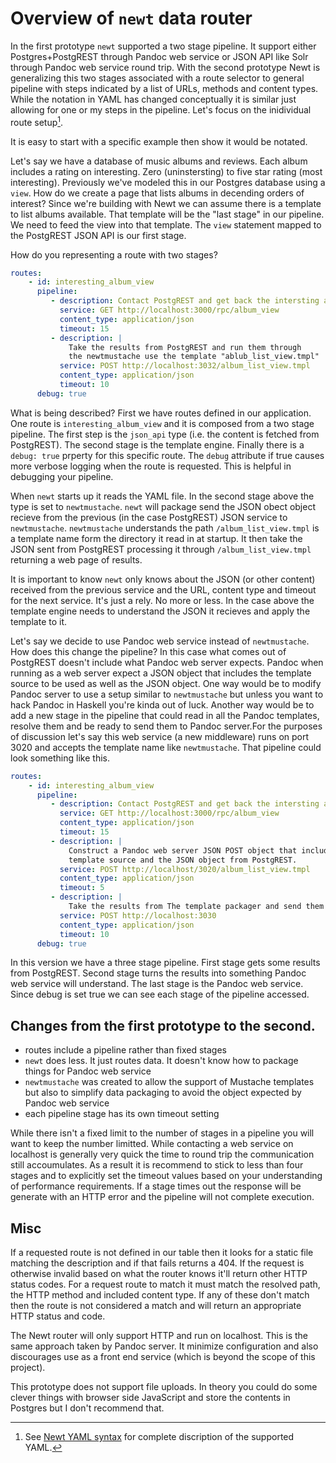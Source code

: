 
# Overview of `newt` data router

In the first prototype `newt` supported a two stage pipeline. It support either Postgres+PostgREST through Pandoc web service or JSON API like Solr through Pandoc web service round trip. With the second prototype Newt is generalizing this two stages associated with a route selector to general pipeline with steps indicated by a list of URLs, methods and content types. While the notation in YAML has changed conceptually it is similar just allowing for one or my steps in the pipeline. Let's focus on the inidividual route setup[^1].

[^1]: See [Newt YAML syntax](newt_yaml_sentax.md) for complete discription of the supported YAML. 

It is easy to start with a specific example then show it would be notated.

Let's say we have a database of music albums and reviews.  Each album includes a rating on interesting. Zero (uninstersting) to five star rating (most interesting). Previously we've modeled this in our Postgres database using a `view`.  How do we create a page that lists albums in decending orders of interest? Since we're building with Newt we can assume there is a template to list albums available. That template will be the "last stage" in our pipeline. We need to feed the view into that template. The `view` statement mapped to the PostgREST JSON API is our first stage.

How do you representing a route with two stages?

```yaml
routes:
    - id: interesting_album_view
      pipeline:
         - description: Contact PostgREST and get back the intersting album list
           service: GET http://localhost:3000/rpc/album_view
           content_type: application/json
           timeout: 15
         - description: |
             Take the results from PostgREST and run them through 
             the newtmustache use the template "ablub_list_view.tmpl"
           service: POST http://localhost:3032/album_list_view.tmpl
           content_type: application/json
           timeout: 10
      debug: true
```

What is being described?  First we have routes defined in our application. One route is `interesting_album_view` and it is composed from a two stage pipeline.
The first step is the `json_api` type (i.e. the content is fetched from PostgREST). The second stage is the template engine. Finally there is a `debug: true` prperty for this specific route. The `debug` attribute if true causes more verbose logging when the route is requested. This is helpful in debugging your pipeline.

When `newt` starts up it reads the YAML file. In the second stage above the type is set to `newtmustache`.  `newt` will package send the JSON obect object recieve from the previous (in the case PostgREST) JSON service to `newtmustache`. `newtmustache` understands the path `/album_list_view.tmpl` is a template name form the directory it read in at startup. It then take the JSON sent from PostgREST processing it through `/album_list_view.tmpl` returning a web page of results.

It is important to know `newt` only knows about the JSON (or other content) received from the previous service and the URL, content type and timeout for the next service. It's just a rely. No more or less. In the case above the template engine needs to understand the JSON it recieves and apply the template to it.

Let's say we decide to use Pandoc web service instead of `newtmustache`. How does this change the pipeline?  In this case what comes out of PostgREST doesn't include what Pandoc web server expects. Pandoc when running as a web server expect a JSON object that includes the template source to be used as well as the JSON object. One way would be to modify Pandoc server to use a setup similar to `newtmustache` but unless you want to hack Pandoc in Haskell you're kinda out of luck.  Another way would be to add a new stage in the pipeline that could read in all the Pandoc templates, resolve them and be ready to send them to Pandoc server.For the purposes of discussion let's say this web service (a new middleware) runs on port 3020 and accepts the template name like `newtmustache`. That pipeline could look something like this.


```yaml
routes:
    - id: interesting_album_view
      pipeline:
         - description: Contact PostgREST and get back the intersting album list
           service: GET http://localhost:3000/rpc/album_view
           content_type: application/json
           timeout: 15
         - description: |
             Construct a Pandoc web server JSON POST object that includes the
             template source and the JSON object from PostgREST. 
           service: POST http://localhost/3020/album_list_view.tmpl
           content_type: application/json
           timeout: 5
         - description: |
             Take the results from The template packager and send them to Pandoc.
           service: POST http://localhost:3030
           content_type: application/json
           timeout: 10
      debug: true
```

In this version we have a three stage pipeline. First stage gets some results from PostgREST. Second stage turns the results into
something Pandoc web service will understand.  The last stage is the Pandoc web service. Since debug is set true we can see each
stage of the pipeline accessed.

## Changes from the first prototype to the second.

- routes include a pipeline rather than fixed stages
- `newt` does less. It just routes data. It doesn't know how to package things for Pandoc web service
- `newtmustache` was created to allow the support of Mustache templates but also to simplify data packaging to avoid the object expected by Pandoc web service
- each pipeline stage has its own timeout setting

While there isn't a fixed limit to the number of stages in a pipeline you will want to keep the number limitted. While contacting a web service on localhost is generally very quick the time to round trip the communication still accoumulates. As a result it is recommend to stick to less than four stages and to explicitly set the timeout values based on your understanding of performance requirements.  If a stage times out the response will be generate with an HTTP error and the pipeline will not complete execution.

## Misc

If a requested route is not defined in our table then it looks for a static file matching the description and if that fails returns a 404. If the request is otherwise invalid based on what the router knows it'll return other HTTP status codes. For a request route to match it must match the resolved path, the HTTP method and included content type. If any of these don't match then the route is not considered a match and will return an appropriate HTTP status and code.

The Newt router will only support HTTP and run on localhost. This is the same approach taken by Pandoc server. It minimize configuration and also discourages use as a front end service (which is beyond the scope of this project).

This prototype does not support file uploads. In theory you could do some clever things with browser side JavaScript and store the contents in Postgres but I don't recommend that.

